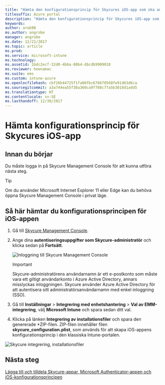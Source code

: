```yaml
---
title: "Hämta den konfigurationsprincip för Skycures iOS-app som ska användas med Intune"
titlesuffix: Azure portal
description: "Hämta den konfigurationsprincip för Skycures iOS-app som ska användas med Intune."
keywords: 
author: arob98
ms.author: angrobe
manager: angrobe
ms.date: 12/21/2017
ms.topic: article
ms.prod: 
ms.service: microsoft-intune
ms.technology: 
ms.assetid: 1bdc2ecf-32d0-4b6a-80b4-dbcdb9909010
ms.reviewer: heenamac
ms.suite: ems
ms.custom: intune-azure
ms.openlocfilehash: cbf26b44725f1fa08fbc6766f0560fe91d63d6ca
ms.sourcegitcommit: a3a744ea55f38a360ca9f788c77a5b3018d1add5
ms.translationtype: HT
ms.contentlocale: sv-SE
ms.lasthandoff: 12/30/2017
---
```

# <a name="download-skycure-ios-app-configuration-policy"></a>Hämta konfigurationsprincip för Skycures iOS-app

## <a name="before-you-begin"></a>Innan du börjar

Du måste logga in på Skycure Management Console för att kunna utföra nästa steg.

> [!TIP] 
> Om du använder Microsoft Internet Explorer 11 eller Edge kan du behöva öppna Skycure Management Console i privat läge.

## <a name="to-download-the-ios-app-configuration-policy"></a>Så här hämtar du konfigurationsprincipen för iOS-appen

1.  Gå till [Skycure Management Console](https://aad.skycure.com).

2.  Ange dina **autentiseringsuppgifter som Skycure-administratör** och klicka sedan på **Fortsätt**.

    ![Inloggning till Skycure Management Console](./media/skycure-ios-app-1.png)

    > [!IMPORTANT] 
    > Skycure-administratörens användarnamn är ett e-postkonto som måste vara ett giltigt användarkonto i Azure Active Directory, annars misslyckas inloggningen. Skycure använder Azure Active Directory för att autentisera sitt administratörsanvändarnamn med enkel inloggning (SSO).

3.  Gå till **Inställningar** &gt; **Integrering med enhetshantering** &gt; **Val av EMM-integrering**, välj **Microsoft Intune** och spara sedan ditt val.

4.  Klicka på länken **Integrering av installationsfiler** och spara den genererade \*ZIP-filen. ZIP-filen innehåller filen **skycure\_configuration.plist**, som används för att skapa iOS-appens konfigurationsprincip i den klassiska Intune-portalen.

![Skycure integrering, installationsfiler](./media/skycure-ios-app-2.png)

## <a name="next-steps"></a>Nästa steg

[Lägga till och tilldela Skycure-appar, Microsoft Authenticator-appen och iOS-konfigurationsprincipen](mtd-apps-ios-app-configuration-policy-add-assign.md)
